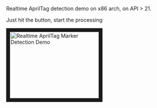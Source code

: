 Realtime AprilTag detection demo on x86 arch, on API > 21.    
 
Just hit the button, start the processing

<a href="http://www.youtube.com/watch?feature=player_embedded&v=DIqEP6feL3I" target="_blank"><img src="http://img.youtube.com/vi/DIqEP6feL3I/0.jpg" alt="Realtime AprilTag Marker Detection Demo" width="240" height="180" border="10" /></a>
